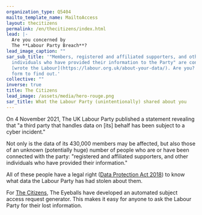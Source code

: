 ```yaml
---
organization_type: Q5404
mailto_template_name: MailtoAccess
layout: thecitizens
permalink: /en/thecitizens/index.html
lead: |-
  Are you concerned by
  The **Labour Party Breach**?
lead_image_caption: ""
sar_sub_title: '"Members, registered and affiliated supporters, and other
  individuals who have provided their information to the Party" are concerned
  [wrote the Labour](https://labour.org.uk/about-your-data/). Are you? Fill this
  form to find out.'
collective: ""
inverse: true
title: The Citizens
lead_image: /assets/media/hero-rouge.png
sar_title: What the Labour Party (unintentionally) shared about you
---
```

On 4 November 2021, The UK Labour Party published a statement revealing
that "a third party that handles data on \[its] behalf has been subject to a cyber incident."

Not only is the data of its 430,000 members may be affected, but also those of an unknown (potentially huge) number of people who are or have been connected with the party: "registered and affiliated supporters, and other individuals who have provided their information."

All of these people have a legal right ([Data Protection Act 2018](https://www.legislation.gov.uk/ukpga/2018/12/contents/enacted)) to know what data the Labour Party has had stolen about them.

For [The Citizens](https://the-citizens.com), The Eyeballs have developed an automated subject access request generator. This makes it easy for anyone to ask the Labour Party for their lost information.